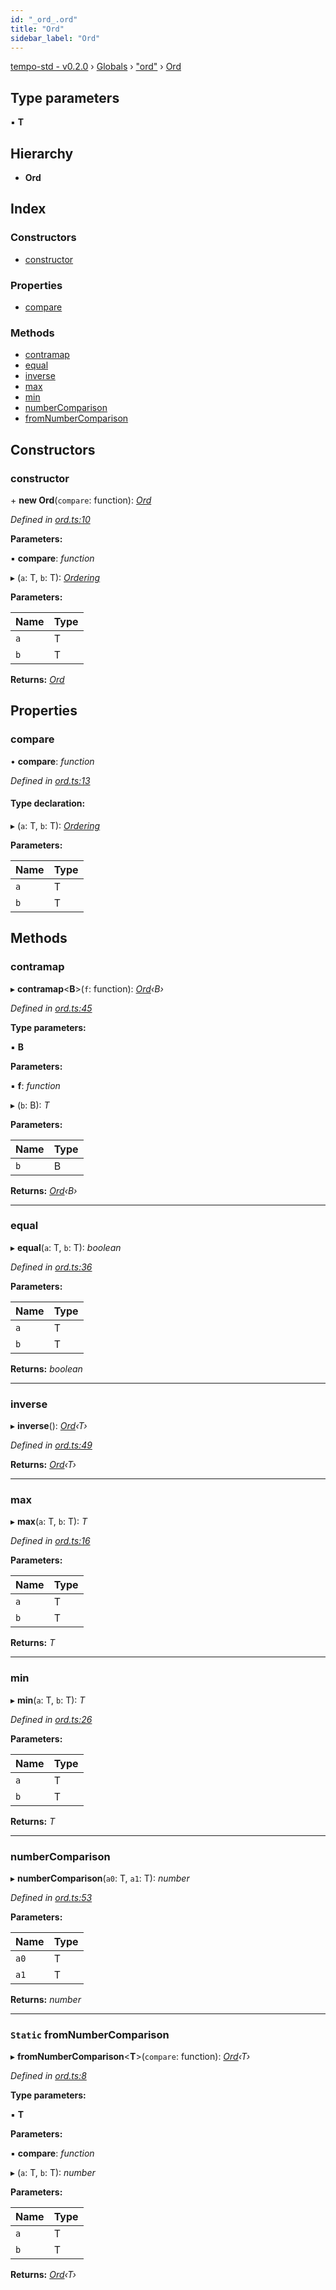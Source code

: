 ```yaml
---
id: "_ord_.ord"
title: "Ord"
sidebar_label: "Ord"
---
```


[tempo-std - v0.2.0](../index.md) › [Globals](../globals.md) › ["ord"](../modules/_ord_.md) › [Ord](_ord_.ord.md)

## Type parameters

▪ **T**

## Hierarchy

* **Ord**

## Index

### Constructors

* [constructor](_ord_.ord.md#constructor)

### Properties

* [compare](_ord_.ord.md#compare)

### Methods

* [contramap](_ord_.ord.md#contramap)
* [equal](_ord_.ord.md#equal)
* [inverse](_ord_.ord.md#inverse)
* [max](_ord_.ord.md#max)
* [min](_ord_.ord.md#min)
* [numberComparison](_ord_.ord.md#numbercomparison)
* [fromNumberComparison](_ord_.ord.md#static-fromnumbercomparison)

## Constructors

###  constructor

\+ **new Ord**(`compare`: function): *[Ord](_ord_.ord.md)*

*Defined in [ord.ts:10](https://github.com/fponticelli/tempo/blob/4a30d82/std/src/ord.ts#L10)*

**Parameters:**

▪ **compare**: *function*

▸ (`a`: T, `b`: T): *[Ordering](../enums/_ord_.ordering.md)*

**Parameters:**

Name | Type |
------ | ------ |
`a` | T |
`b` | T |

**Returns:** *[Ord](_ord_.ord.md)*

## Properties

###  compare

• **compare**: *function*

*Defined in [ord.ts:13](https://github.com/fponticelli/tempo/blob/4a30d82/std/src/ord.ts#L13)*

#### Type declaration:

▸ (`a`: T, `b`: T): *[Ordering](../enums/_ord_.ordering.md)*

**Parameters:**

Name | Type |
------ | ------ |
`a` | T |
`b` | T |

## Methods

###  contramap

▸ **contramap**<**B**>(`f`: function): *[Ord](_ord_.ord.md)‹B›*

*Defined in [ord.ts:45](https://github.com/fponticelli/tempo/blob/4a30d82/std/src/ord.ts#L45)*

**Type parameters:**

▪ **B**

**Parameters:**

▪ **f**: *function*

▸ (`b`: B): *T*

**Parameters:**

Name | Type |
------ | ------ |
`b` | B |

**Returns:** *[Ord](_ord_.ord.md)‹B›*

___

###  equal

▸ **equal**(`a`: T, `b`: T): *boolean*

*Defined in [ord.ts:36](https://github.com/fponticelli/tempo/blob/4a30d82/std/src/ord.ts#L36)*

**Parameters:**

Name | Type |
------ | ------ |
`a` | T |
`b` | T |

**Returns:** *boolean*

___

###  inverse

▸ **inverse**(): *[Ord](_ord_.ord.md)‹T›*

*Defined in [ord.ts:49](https://github.com/fponticelli/tempo/blob/4a30d82/std/src/ord.ts#L49)*

**Returns:** *[Ord](_ord_.ord.md)‹T›*

___

###  max

▸ **max**(`a`: T, `b`: T): *T*

*Defined in [ord.ts:16](https://github.com/fponticelli/tempo/blob/4a30d82/std/src/ord.ts#L16)*

**Parameters:**

Name | Type |
------ | ------ |
`a` | T |
`b` | T |

**Returns:** *T*

___

###  min

▸ **min**(`a`: T, `b`: T): *T*

*Defined in [ord.ts:26](https://github.com/fponticelli/tempo/blob/4a30d82/std/src/ord.ts#L26)*

**Parameters:**

Name | Type |
------ | ------ |
`a` | T |
`b` | T |

**Returns:** *T*

___

###  numberComparison

▸ **numberComparison**(`a0`: T, `a1`: T): *number*

*Defined in [ord.ts:53](https://github.com/fponticelli/tempo/blob/4a30d82/std/src/ord.ts#L53)*

**Parameters:**

Name | Type |
------ | ------ |
`a0` | T |
`a1` | T |

**Returns:** *number*

___

### `Static` fromNumberComparison

▸ **fromNumberComparison**<**T**>(`compare`: function): *[Ord](_ord_.ord.md)‹T›*

*Defined in [ord.ts:8](https://github.com/fponticelli/tempo/blob/4a30d82/std/src/ord.ts#L8)*

**Type parameters:**

▪ **T**

**Parameters:**

▪ **compare**: *function*

▸ (`a`: T, `b`: T): *number*

**Parameters:**

Name | Type |
------ | ------ |
`a` | T |
`b` | T |

**Returns:** *[Ord](_ord_.ord.md)‹T›*
